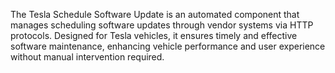 The Tesla Schedule Software Update is an automated component that manages scheduling software updates through vendor systems via HTTP protocols. Designed for Tesla vehicles, it ensures timely and effective software maintenance, enhancing vehicle performance and user experience without manual intervention required.
